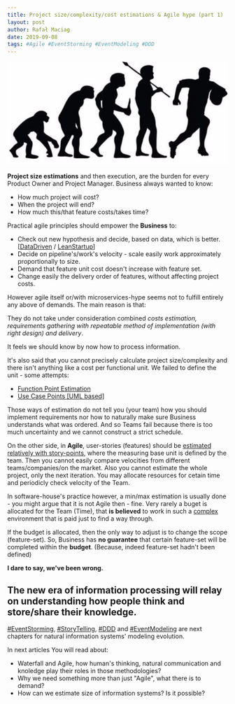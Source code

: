 ```yaml
---
title: Project size/complexity/cost estimations & Agile hype (part 1)
layout: post
author: Rafał Maciag
date: 2019-09-08
tags: #Agile #EventStorming #EventModeling #DDD
---
```

![evolution](img/r-evolution.jpg)

**Project size estimations** and then execution, are the burden for every Product Owner and Project Manager. Business always wanted to know:

* How much project will cost?
* When the project will end?
* How much this/that feature costs/takes time?

Practical agile principles should empower the **Business** to:

* Check out new hypothesis and decide, based on data, which is better. [[DataDriven](https://www.springboard.com/blog/data-driven-design/) / [LeanStartup](http://theleanstartup.com/principles)]
* Decide on pipeline's/work's velocity - scale easily work approximately proportionally to size.
* Demand that feature unit cost doesn't increase with feature set.
* Change easily the delivery order of features, without affecting project costs.

However agile itself or/with microservices-hype seems not to fulfill entirely any above of demands. The main reason is that:

They do not take under consideration combined *costs estimation, requirements gathering with repeatable method of implementation (with right design) and delivery*.

It feels we should know by now how to process information.

It's also said that you cannot precisely calculate project size/complexity and there isn't anything like a cost per functional unit. We failed to define the unit - some attempts:

* [Function Point Estimation](https://en.wikipedia.org/wiki/Function_point)
* [Use Case Points [UML based]](https://en.wikipedia.org/wiki/Use_Case_Points)

Those ways of estimation do not tell you (your team) how you should implement requirements nor how to naturally make sure Business understands what was ordered. And so Teams fail because there is too much uncertainty and we cannot construct a strict schedule.

On the other side, in **Agile**, user-stories (features) should be [estimated relatively with story-points](https://www.mountaingoatsoftware.com/agile/planning-poker), where the measuring base unit is defined by the team. Then you cannot easily compare velocities from different teams/companies/on the market. Also you cannot estimate the whole project, only the next iteration. You may allocate resources for cetain time and periodicly check velocity of the Team.

In software-house's practice however, a min/max estimation is usually done - you might argue that it is not Agile then - fine. Very rarely a buget is allocated for the Team (Time), that **is believed** to work in such a [complex](https://en.wikipedia.org/wiki/Cynefin_framework) environment that is paid just to find a way through.

If the budget is allocated, then the only way to adjust is to change the scope (feature-set).
So, Business has **no guarantee** that certain feature-set will be completed within the **budget**. (Because, indeed feature-set hadn't been defined)

__I dare to say, we've been wrong.__

## The new era of information processing will relay on **understanding how people think and store/share their knowledge.**

[#EventStorming](https://www.eventstorming.com/), [#StoryTelling](https://domainstorytelling.org/), [#DDD](https://en.wikipedia.org/wiki/Domain-driven_design) and [#EventModeling](https://eventmodeling.org/posts/what-is-event-modeling/) are next chapters for natural information systems' modeling evolution.

In next articles You will read about:

* Waterfall and Agile, how human's thinking, natural communication and knoledge play their roles in those methodologies?
* Why we need something more than just "Agile", what there is to demand?
* How can we estimate size of information systems? Is it possible?
